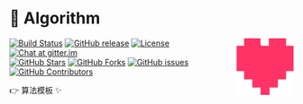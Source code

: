 🐌 Algorithm
====================================

<img src="docs/logo.png" alt="repo-icon" width="20%" align="right" />

[![Build Status](https://img.shields.io/travis/com/BerBai/Algorithm/dev-2.x?logo=travis-ci&logoColor=white)](https://travis-ci.com/github/BerBai/Algorithm)
[![GitHub release](https://img.shields.io/github/release/BerBai/Algorithm.svg)](https://github.com/BerBai/Algorithm/releases)
[![License](https://img.shields.io/github/license/BerBai/Algorithm?color=4D7A97)](https://www.apache.org/licenses/LICENSE-2.0.html)
[![Chat at gitter.im](https://img.shields.io/gitter/room/BerBai/Algorithm?color=46BC99&logo=gitter&logoColor=white)](https://gitter.im/BerBai/Algorithm?utm_source=badge&utm_medium=badge&utm_campaign=pr-badge&utm_content=badge)  
[![GitHub Stars](https://img.shields.io/github/stars/BerBai/Algorithm)](https://github.com/BerBai/Algorithm/stargazers)
[![GitHub Forks](https://img.shields.io/github/forks/BerBai/Algorithm)](https://github.com/BerBai/Algorithm/fork)
[![GitHub issues](https://img.shields.io/github/issues/BerBai/Algorithm)](https://github.com/BerBai/Algorithm/issues)
[![GitHub Contributors](https://img.shields.io/github/contributors/BerBai/Algorithm)](https://github.com/BerBai/Algorithm/graphs/contributors)

👉 算法模板 ✨